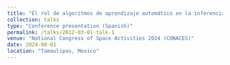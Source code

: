```yaml
---
title: "El rol de algoritmos de aprendizaje automático en la inferencia de relaciones constitutivas y parámetros de impresión de materiales poliméricos impresos en 4D: Una descripción general" 
collection: talks
type: "Conference presentation (Spanish)"
permalink: /talks/2012-03-01-talk-1
venue: "National Congress of Space Activities 2024 (CONACES)"
date: 2024-08-01
location: "Tamaulipas, Mexico"
---
```

